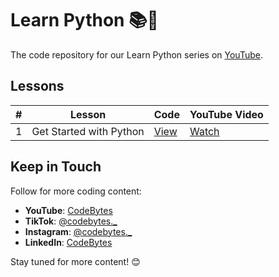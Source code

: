 # Learn Python 📚🐍

The code repository for our Learn Python series on [YouTube](https://www.youtube.com/watch?v=TDA9lgIFMGQ&list=PLvvVSYZ1bhvJCdxgNXlzqhyEaPR3bmGbx&ab_channel=CodeBytes).


## Lessons

| #  | Lesson                     | Code | YouTube Video                              |
|----|----------------------------|------|--------------------------------------------|
|1|Get Started with Python|[View]([https://github.com/CodeBytes94/learn-python/blob/main/01-getting-started-with-python.py](https://github.com/CodeBytes94/learn-python/tree/main/01-getting-started-with-python))|[Watch](https://youtu.be/TDA9lgIFMGQ)|

## Keep in Touch

Follow for more coding content:

- **YouTube**: [CodeBytes](https://www.youtube.com/codebytes)
- **TikTok**: [@codebytes._](https://www.tiktok.com/@codebytes._)
- **Instagram**: [@codebytes._](https://www.instagram.com/codebytes._/)
- **LinkedIn**: [CodeBytes](https://www.linkedin.com/company/codebytesblog)

Stay tuned for more content! 😊
